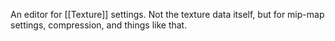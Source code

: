 An editor for [[Texture]] settings.
Not the texture data itself, but for mip-map settings, compression, and things like that.